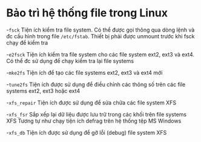 # Bảo trì hệ thống file trong Linux

-`fsck` Tiện ích kiểm tra file system. Có thể được gọi thông qua dòng lệnh và đc cấu hình trong file `/etc/fstab`.
Thiết bị phải được unmount trước khi fsck chạy để kiểm tra

-`e2fsck` Tiện ích kiểm tra file system cho các file system ext2, ext3 và ext4. Có thể đc sử dụng để chạy kiểm tra
lại file systems

-`mke2fs` Tiện ích để tạo các file systems ext2, ext3 và ext4 mới

-`tune2fs` Tiện ích được sử dụng để điều chỉnh các thông số trên các file systems ext2, ext3 hoặc ext4

-`xfs_repair` Tiện ích được sử dụng để sửa chữa các file system XFS

-`xfs_fsr` Sắp xếp lại dữ liệu được lưu trữ trong các khối trên file systems XFS
Tương tự như chạy tiện ích defrag trên hệ thống tệp MS Windows

-`xfs_db` Tiện ích được sử dụng để gỡ lỗi (debug) file system XFS